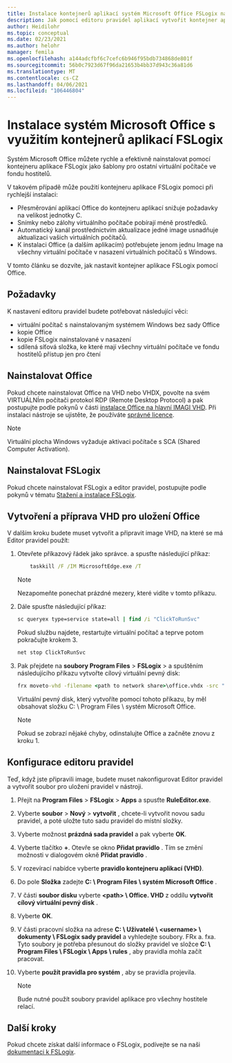 ```yaml
---
title: Instalace kontejnerů aplikací systém Microsoft Office FSLogix na virtuálním počítači s Windows – Azure
description: Jak pomocí editoru pravidel aplikací vytvořit kontejner aplikace FSLogix s Office ve virtuálním počítači s Windows
author: Heidilohr
ms.topic: conceptual
ms.date: 02/23/2021
ms.author: helohr
manager: femila
ms.openlocfilehash: a144adcfbf6c7cefc6b946f95bdb734868de801f
ms.sourcegitcommit: 56b0c7923d67f96da21653b4bb37d943c36a81d6
ms.translationtype: MT
ms.contentlocale: cs-CZ
ms.lasthandoff: 04/06/2021
ms.locfileid: "106446804"
---
```

# <a name="install-microsoft-office-using-fslogix-application-containers"></a>Instalace systém Microsoft Office s využitím kontejnerů aplikací FSLogix

Systém Microsoft Office můžete rychle a efektivně nainstalovat pomocí kontejneru aplikace FSLogix jako šablony pro ostatní virtuální počítače ve fondu hostitelů.

V takovém případě může použití kontejneru aplikace FSLogix pomoci při rychlejší instalaci:

- Přesměrování aplikací Office do kontejneru aplikací snižuje požadavky na velikost jednotky C.
- Snímky nebo zálohy virtuálního počítače pobírají méně prostředků.
- Automatický kanál prostřednictvím aktualizace jedné image usnadňuje aktualizaci vašich virtuálních počítačů.
- K instalaci Office (a dalším aplikacím) potřebujete jenom jednu Image na všechny virtuální počítače v nasazení virtuálních počítačů s Windows.

V tomto článku se dozvíte, jak nastavit kontejner aplikace FSLogix pomocí Office.

## <a name="requirements"></a>Požadavky

K nastavení editoru pravidel budete potřebovat následující věci:

- virtuální počítač s nainstalovaným systémem Windows bez sady Office
- kopie Office
- kopie FSLogix nainstalované v nasazení
- sdílená síťová složka, ke které mají všechny virtuální počítače ve fondu hostitelů přístup jen pro čtení

## <a name="install-office"></a>Nainstalovat Office

Pokud chcete nainstalovat Office na VHD nebo VHDX, povolte na svém VIRTUÁLNÍm počítači protokol RDP (Remote Desktop Protocol) a pak postupujte podle pokynů v části [instalace Office na hlavní IMAGI VHD](install-office-on-wvd-master-image.md). Při instalaci nástroje se ujistěte, že používáte [správné licence](overview.md#requirements).

>[!NOTE]
>Virtuální plocha Windows vyžaduje aktivaci počítače s SCA (Shared Computer Activation).

## <a name="install-fslogix"></a>Nainstalovat FSLogix

Pokud chcete nainstalovat FSLogix a editor pravidel, postupujte podle pokynů v tématu [Stažení a instalace FSLogix](/fslogix/install-ht).

## <a name="create-and-prepare-a-vhd-to-store-office"></a>Vytvoření a příprava VHD pro uložení Office

V dalším kroku budete muset vytvořit a připravit image VHD, na které se má Editor pravidel použít:

1. Otevřete příkazový řádek jako správce. a spusťte následující příkaz:

    ```cmd
        taskkill /F /IM MicrosoftEdge.exe /T
    ```

    >[!NOTE]
    > Nezapomeňte ponechat prázdné mezery, které vidíte v tomto příkazu.

2. Dále spusťte následující příkaz:

    ```cmd
    sc queryex type=service state=all | find /i "ClickToRunSvc"
    ```
    
   Pokud službu najdete, restartujte virtuální počítač a teprve potom pokračujte krokem 3.

    ```cmd
    net stop ClickToRunSvc
    ```

3. Pak přejdete na **soubory Program Files**  >  **FSLogix**  >   a spuštěním následujícího příkazu vytvořte cílový virtuální pevný disk:

    ```cmd
    frx moveto-vhd -filename <path to network share>\office.vhdx -src "C:\Program Files\Microsoft Office" -size-mbs 5000 
    ```

    Virtuální pevný disk, který vytvoříte pomocí tohoto příkazu, by měl obsahovat složku C: \\ Program Files \\ systém Microsoft Office.

    >[!NOTE]
    >Pokud se zobrazí nějaké chyby, odinstalujte Office a začněte znovu z kroku 1.

## <a name="configure-the-rule-editor"></a>Konfigurace editoru pravidel

Teď, když jste připravili image, budete muset nakonfigurovat Editor pravidel a vytvořit soubor pro uložení pravidel v nástroji.

1. Přejít na **Program Files**  >  **FSLogix**  >  **Apps** a spusťte **RuleEditor.exe**.

2. Vyberte **soubor**  >  **Nový**  >  **vytvořit** , chcete-li vytvořit novou sadu pravidel, a poté uložte tuto sadu pravidel do místní složky.

3. Vyberte možnost **prázdná sada pravidel** a pak vyberte **OK**.

4. Vyberte tlačítko **+**. Otevře se okno **Přidat pravidlo** . Tím se změní možnosti v dialogovém okně **Přidat pravidlo** .

5. V rozevírací nabídce vyberte **pravidlo kontejneru aplikací (VHD)**.

6. Do pole **Složka** zadejte **C: \\ Program Files \\ systém Microsoft Office** .

7. V části **soubor disku** vyberte **\<path\> \\ Office. VHD** z oddílu **vytvořit cílový virtuální pevný disk** .

8. Vyberte **OK**.

9. V části pracovní složka na adrese **C: \\ Uživatelé \\ \<username\> \\ dokumenty \\ FSLogix sady pravidel** a vyhledejte soubory. FRx a. fxa. Tyto soubory je potřeba přesunout do složky pravidel ve složce **C: \\ Program Files \\ FSLogix \\ Apps \\ rules** , aby pravidla mohla začít pracovat.

10. Vyberte **použít pravidla pro systém** , aby se pravidla projevila.

     >[!NOTE]
     > Bude nutné použít soubory pravidel aplikace pro všechny hostitele relací.

## <a name="next-steps"></a>Další kroky

Pokud chcete získat další informace o FSLogix, podívejte se na naši [dokumentaci k FSLogix](/fslogix/).